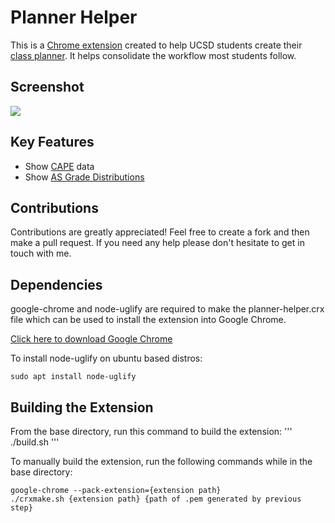 # Planner Helper

This is a [Chrome extension](http://goo.gl/8ZzYSM) created to help UCSD students create their [class planner](https://act.ucsd.edu/webreg2). It helps consolidate the workflow most students follow.

## Screenshot
![](http://i.imgur.com/kOcMx6Y.png)

## Key Features
* Show [CAPE](http://www.cape.ucsd.edu/) data
* Show [AS Grade Distributions](http://asucsd.ucsd.edu/gradeDistribution)

## Contributions
Contributions are greatly appreciated! Feel free to create a fork and then make a pull request. If you need any help please don't hesitate to get in touch with me.

## Dependencies
google-chrome and node-uglify are required to make the planner-helper.crx file which can be used to install the extension into Google Chrome.

[Click here to download Google Chrome](https://www.google.com/chrome/browser/desktop/)

To install node-uglify on ubuntu based distros:
```
sudo apt install node-uglify
```

## Building the Extension
From the base directory, run this command to build the extension:
'''
./build.sh
'''

To manually build the extension, run the following commands while in the base directory:
```
google-chrome --pack-extension={extension path}
./crxmake.sh {extension path} {path of .pem generated by previous step}
```
